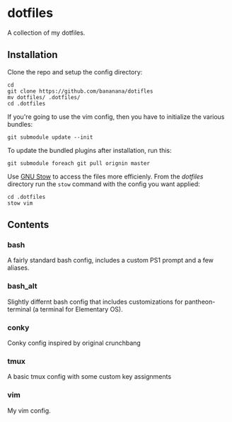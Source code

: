 # dotfiles

A collection of my dotfiles. 

## Installation

Clone the repo and setup the config directory: 
```
cd
git clone https://github.com/bananana/dotifles
mv dotfiles/ .dotfiles/
cd .dotfiles
```

If you're going to use the vim config, then you have to initialize the various bundles:
```
git submodule update --init
```

To update the bundled plugins after installation, run this:
```
git submodule foreach git pull orignin master
```

Use [GNU Stow](https://packages.debian.org/jessie/stow) to access the files more efficienly. From the *dotfiles* directory run the `stow` command with the config you want applied:
```
cd .dotfiles
stow vim
```

## Contents

### bash

A fairly standard bash config, includes a custom PS1 prompt and a few aliases.

### bash_alt

Slightly differnt bash config that includes customizations for pantheon-terminal (a terminal for Elementary OS).

### conky

Conky config inspired by original crunchbang 

### tmux

A basic tmux config with some custom key assignments

### vim

My vim config.
